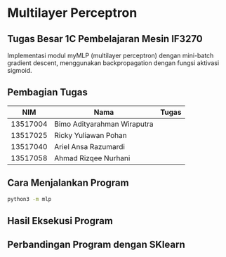 # Multilayer Perceptron

## Tugas Besar 1C Pembelajaran Mesin IF3270

Implementasi modul myMLP (multilayer perceptron) dengan mini-batch gradient descent, menggunakan backpropagation dengan fungsi aktivasi sigmoid.

## Pembagian Tugas

| NIM | Nama | Tugas |
| ----- | ----- | ----- |
| 13517004 | Bimo Adityarahman Wiraputra | |
| 13517025 | Ricky Yuliawan Pohan | |
| 13517040 | Ariel Ansa Razumardi | |
| 13517058 | Ahmad Rizqee Nurhani | |

## Cara Menjalankan Program

```bash
python3 -m mlp
```

## Hasil Eksekusi Program

## Perbandingan Program dengan SKlearn
